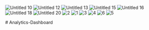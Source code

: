 ![Untitled 10](https://github.com/shamiraty/AnalyticsDashboard-with-Excel-file/assets/129072179/6bbda7d9-9539-4daa-a1b3-85287abe8190)
![Untitled 12](https://github.com/shamiraty/AnalyticsDashboard-with-Excel-file/assets/129072179/1b4a3b89-17bd-4238-bf7c-155324a4c737)
![Untitled 13](https://github.com/shamiraty/AnalyticsDashboard-with-Excel-file/assets/129072179/8b8bf6f4-f9c8-4ac1-9180-da60bde0e854)
![Untitled 15](https://github.com/shamiraty/AnalyticsDashboard-with-Excel-file/assets/129072179/71f07ae3-eb20-4481-9483-7a3266ced364)
![Untitled 16](https://github.com/shamiraty/AnalyticsDashboard-with-Excel-file/assets/129072179/b36d4dba-a41a-49f7-9a85-e3045baf6aee)
![Untitled 18](https://github.com/shamiraty/AnalyticsDashboard-with-Excel-file/assets/129072179/0223ce79-6398-4285-bc5e-9aa6ae8b9fa5)
![Untitled 20](https://github.com/shamiraty/AnalyticsDashboard-with-Excel-file/assets/129072179/f381cf1e-fa25-4b21-b060-b4a51c8cab86)
![2](https://github.com/shamiraty/AnalyticsDashboard-with-Excel-file/assets/129072179/f2590286-051e-4384-97d5-966499311cd6)
![1](https://github.com/shamiraty/AnalyticsDashboard-with-Excel-file/assets/129072179/251cdd77-46df-45f8-9417-a7ae8e9f6264)
![3](https://github.com/shamiraty/AnalyticsDashboard-with-Excel-file/assets/129072179/82b47d47-ac59-4640-a33b-425826254032)
![4](https://github.com/shamiraty/AnalyticsDashboard-with-Excel-file/assets/129072179/29faedca-be29-4c65-8e85-2de48315542c)
![6](https://github.com/shamiraty/AnalyticsDashboard-with-Excel-file/assets/129072179/c3c05845-9d39-4ec0-a978-3ad70be19968)
![5](https://github.com/shamiraty/AnalyticsDashboard-with-Excel-file/assets/129072179/a7cfa34c-c15d-4ac5-89cd-2d34901386f1)

#   A n a l y t i c s - D a s h b o a r d  
 